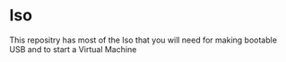 # Iso
This repositry has most of the Iso that you will need for making bootable USB and to start a Virtual Machine
